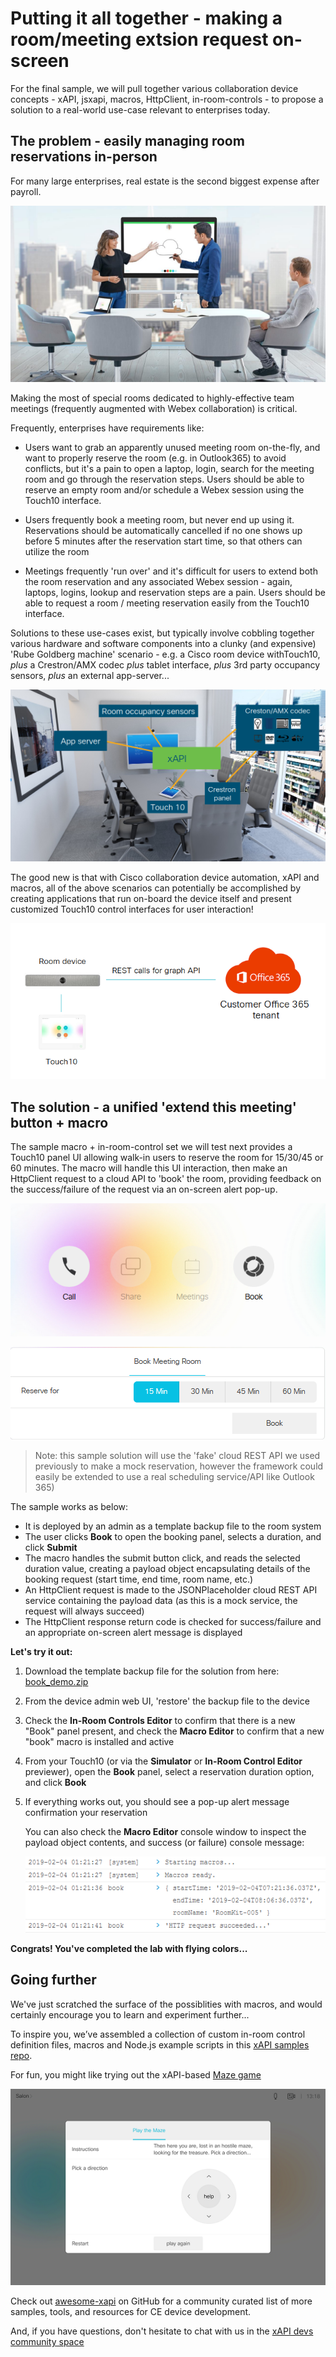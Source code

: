 # Putting it all together - making a room/meeting extsion request on-screen

For the final sample, we will pull together various collaboration device concepts - xAPI, jsxapi, macros, HttpClient, in-room-controls - to propose a solution to a real-world use-case relevant to enterprises today.

## The problem - easily managing room reservations in-person

For many large enterprises, real estate is the second biggest expense after payroll.

![Overview](assets/images/step5-overview.png)

Making the most of special rooms dedicated to highly-effective team meetings (frequently augmented with Webex collaboration) is critical.

Frequently, enterprises have requirements like:

* Users want to grab an apparently unused meeting room on-the-fly, and want to properly reserve the room (e.g. in Outlook365) to avoid conflicts, but it's a pain to open a laptop, login, search for the meeting room and go through the reservation steps.  Users should be able to reserve an empty room and/or schedule a Webex session using the Touch10 interface.

* Users frequently book a meeting room, but never end up using it.  Reservations should be automatically cancelled if no one shows up before 5 minutes after the reservation start time, so that others can utilize the room

* Meetings frequently 'run over' and it's difficult for users to extend both the room reservation and any associated Webex session - again, laptops, logins, lookup and reservation steps are a pain.  Users should be able to request a room / meeting reservation easily from the Touch10 interface.

Solutions to these use-cases exist, but typically involve cobbling together various hardware and software components into a clunky (and expensive) 'Rube Goldberg machine' scenario - e.g. a Cisco room device withTouch10, _plus_ a Crestron/AMX codec _plus_ tablet interface, _plus_ 3rd party occupancy sensors, _plus_ an external app-server...

![Compelex](assets/images/step5-rube-goldberg.png)

The good new is that with Cisco collaboration device automation, xAPI and macros, all of the above scenarios can potentially be accomplished by creating applications that run on-board the device itself and present customized Touch10 control interfaces for user interaction!

![Simple](assets/images/step5-new-architecture.png)

## The solution - a unified 'extend this meeting' button + macro

The sample macro + in-room-control set we will test next provides a Touch10 panel UI allowing walk-in users to reserve the room for 15/30/45 or 60 minutes.  The macro will handle this UI interaction, then make an HttpClient request to a cloud API to 'book' the room, providing feedback on the success/failure of the request via an on-screen alert pop-up.

![Book](assets/images/step5-book-panel.png)

![Book meeting](assets/images/step5-book-meeting.png)

>Note: this sample solution will use the 'fake' cloud REST API we used previously to make a mock reservation, however the framework could easily be extended to use a real scheduling service/API like Outlook 365)

The sample works as below:

* It is deployed by an admin as a template backup file to the room system
* The user clicks **Book** to open the booking panel, selects a duration, and click **Submit**
* The macro handles the submit button click, and reads the selected duration value, creating a payload object encapsulating details of the booking request (start time, end time, room name, etc.)
* An HttpClient request is made to the JSONPlaceholder cloud REST API service containing the payload data (as this is a mock service, the request will always succeed)
* The HttpClient response return code is checked for success/failure and an appropriate on-screen alert message is displayed

**Let's try it out:**

1. Download the template backup file for the solution from here: [book_demo.zip](assets/book_demo.zip)

1. From the device admin web UI, 'restore' the backup file to the device

2. Check the **In-Room Controls Editor** to confirm that there is a new "Book" panel present, and check the **Macro Editor** to confirm that a new "book" macro is installed and active

3. From your Touch10 (or via the **Simulator** or **In-Room Control Editor** previewer), open the **Book** panel, select a reservation duration option, and click **Book**

4. If everything works out, you should see a pop-up alert message confirmation your reservation

    You can also check the **Macro Editor** console window to inspect the payload object contents, and success (or failure) console message:

    ![Success](assets/images/step5-httpclient-success.png)

**Congrats!  You've completed the lab with flying colors...**

## Going further

We've just scratched the surface of the possiblities with macros, and would certainly encourage you to learn and experiment further...

To inspire you, we’ve assembled a collection of custom in-room control definition files, macros and Node.js example scripts in this [xAPI samples repo](https://github.com/ObjectIsAdvantag/xapi-samples).

For fun, you might like trying out the xAPI-based [Maze game](https://github.com/ObjectIsAdvantag/xapi-samples/tree/master/controls/maze_levels)

![Maze Game](assets/images/step8-maze-game.png)

Check out [awesome-xapi](https://github.com/CiscoDevNet/awesome-xapi) on GitHub for a community curated list of more samples, tools, and resources for CE device development.

And, if you have questions, don't hesitate to chat with us in the [xAPI devs community space](http://bit.ly/join-xapi-devs)
 
